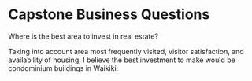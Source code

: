 # Capstone Business Questions

Where is the best area to invest in real estate?

Taking into account area most frequently visited, visitor satisfaction, and availability of housing, I believe the best investment to make would be condominium buildings in Waikiki.  
